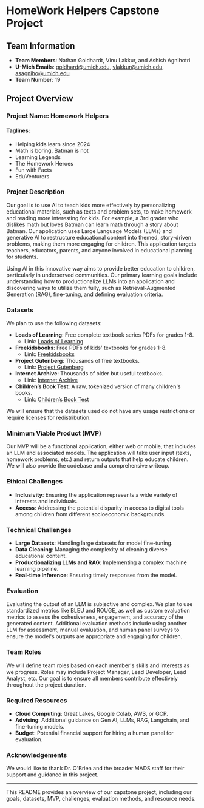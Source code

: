 # HomeWork Helpers Capstone Project

## Team Information

- **Team Members**: Nathan Goldhardt, Vinu Lakkur, and Ashish Agnihotri
- **U-Mich Emails**: goldhard@umich.edu, vlakkur@umich.edu, asagniho@umich.edu
- **Team Number**: 19

## Project Overview

### Project Name: Homework Helpers
#### Taglines:
- Helping kids learn since 2024
- Math is boring, Batman is not
- Learning Legends
- The Homework Heroes
- Fun with Facts
- EduVenturers

### Project Description
Our goal is to use AI to teach kids more effectively by personalizing educational materials, such as texts and problem sets, to make homework and reading more interesting for kids. For example, a 3rd grader who dislikes math but loves Batman can learn math through a story about Batman. Our application uses Large Language Models (LLMs) and generative AI to restructure educational content into themed, story-driven problems, making them more engaging for children. This application targets teachers, educators, parents, and anyone involved in educational planning for students.

Using AI in this innovative way aims to provide better education to children, particularly in underserved communities. Our primary learning goals include understanding how to productionalize LLMs into an application and discovering ways to utilize them fully, such as Retrieval-Augmented Generation (RAG), fine-tuning, and defining evaluation criteria.

### Datasets
We plan to use the following datasets:
- **Loads of Learning**: Free complete textbook series PDFs for grades 1-8.
  - Link: [Loads of Learning](https://www.loadsoflearning.com/free-complete-textbook-series-pdfs)
- **Freekidsbooks**: Free PDFs of kids' textbooks for grades 1-8.
  - Link: [Freekidsbooks](https://freekidsbooks.org/subject/school-textbooks/)
- **Project Gutenberg**: Thousands of free textbooks.
  - Link: [Project Gutenberg](https://www.gutenberg.org/)
- **Internet Archive**: Thousands of older but useful textbooks.
  - Link: [Internet Archive](https://archive.org/)
- **Children’s Book Test**: A raw, tokenized version of many children's books.
  - Link: [Children’s Book Test](https://huggingface.co/datasets/cam-cst/cbt/viewer?row=1)

We will ensure that the datasets used do not have any usage restrictions or require licenses for redistribution.

### Minimum Viable Product (MVP)
Our MVP will be a functional application, either web or mobile, that includes an LLM and associated models. The application will take user input (texts, homework problems, etc.) and return outputs that help educate children. We will also provide the codebase and a comprehensive writeup.

### Ethical Challenges
- **Inclusivity**: Ensuring the application represents a wide variety of interests and individuals.
- **Access**: Addressing the potential disparity in access to digital tools among children from different socioeconomic backgrounds.

### Technical Challenges
- **Large Datasets**: Handling large datasets for model fine-tuning.
- **Data Cleaning**: Managing the complexity of cleaning diverse educational content.
- **Productionalizing LLMs and RAG**: Implementing a complex machine learning pipeline.
- **Real-time Inference**: Ensuring timely responses from the model.

### Evaluation
Evaluating the output of an LLM is subjective and complex. We plan to use standardized metrics like BLEU and ROUGE, as well as custom evaluation metrics to assess the cohesiveness, engagement, and accuracy of the generated content. Additional evaluation methods include using another LLM for assessment, manual evaluation, and human panel surveys to ensure the model's outputs are appropriate and engaging for children.

### Team Roles
We will define team roles based on each member's skills and interests as we progress. Roles may include Project Manager, Lead Developer, Lead Analyst, etc. Our goal is to ensure all members contribute effectively throughout the project duration.

### Required Resources
- **Cloud Computing**: Great Lakes, Google Colab, AWS, or GCP.
- **Advising**: Additional guidance on Gen AI, LLMs, RAG, Langchain, and fine-tuning models.
- **Budget**: Potential financial support for hiring a human panel for evaluation.

### Acknowledgements
We would like to thank Dr. O'Brien and the broader MADS staff for their support and guidance in this project.

---

This README provides an overview of our capstone project, including our goals, datasets, MVP, challenges, evaluation methods, and resource needs.
